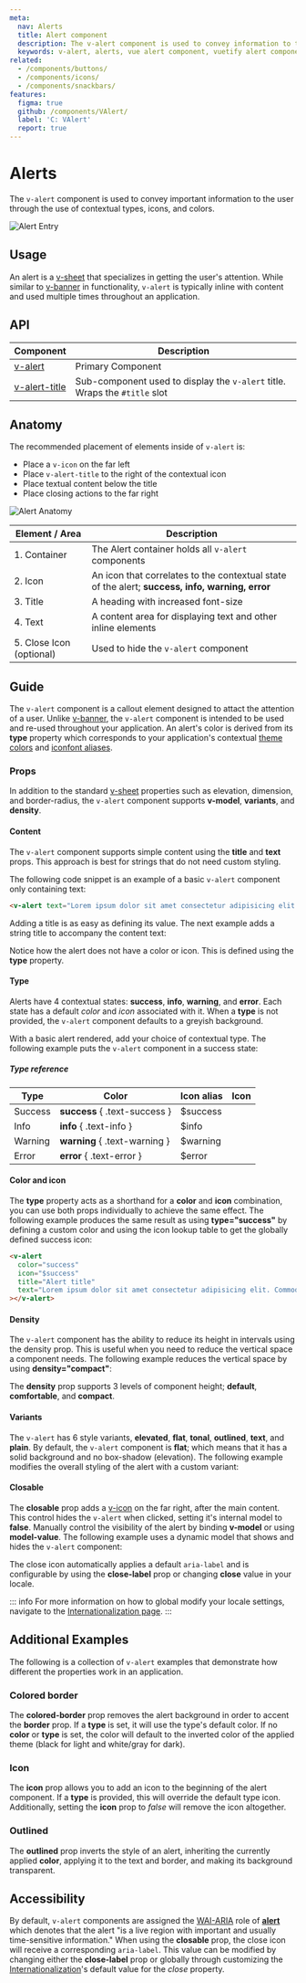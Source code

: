 ```yaml
---
meta:
  nav: Alerts
  title: Alert component
  description: The v-alert component is used to convey information to the user. Designed to stand out, the alerts come in four contextual styles.
  keywords: v-alert, alerts, vue alert component, vuetify alert component
related:
  - /components/buttons/
  - /components/icons/
  - /components/snackbars/
features:
  figma: true
  github: /components/VAlert/
  label: 'C: VAlert'
  report: true
---
```


# Alerts

The `v-alert` component is used to convey important information to the user through the use of contextual types, icons, and colors.

![Alert Entry](https://cdn.vuetifyjs.com/docs/images/components-temp/v-alert/v-alert-entry.png)

<page-features />

## Usage

An alert is a [v-sheet](/components/sheets/) that specializes in getting the user's attention. While similar to [v-banner](/components/banners/) in functionality, `v-alert` is typically inline with content and used multiple times throughout an application.

<usage name="v-alert" />

<entry />

## API

| Component | Description |
| - | - |
| [v-alert](/api/v-alert/) | Primary Component |
| [v-alert-title](/api/v-alert-title/) | Sub-component used to display the `v-alert` title. Wraps the `#title` slot |

## Anatomy

The recommended placement of elements inside of `v-alert` is:

* Place a `v-icon` on the far left
* Place `v-alert-title` to the right of the contextual icon
* Place textual content below the title
* Place closing actions to the far right

![Alert Anatomy](https://cdn.vuetifyjs.com/docs/images/components-temp/v-alert/v-alert-anatomy.png)

| Element / Area | Description |
| - | - |
| 1. Container | The Alert container holds all `v-alert` components |
| 2. Icon | An icon that correlates to the contextual state of the alert; **success, info, warning, error** |
| 3. Title | A heading with increased font-size |
| 4. Text | A content area for displaying text and other inline elements |
| 5. Close Icon (optional) | Used to hide the `v-alert` component |

<api-inline hide-links />

## Guide

The `v-alert` component is a callout element designed to attact the attention of a user. Unlike [v-banner](/components/banners/), the `v-alert` component is intended to be used and re-used throughout your application. An alert's color is derived from its **type** property which corresponds to your application's contextual [theme colors](/features/theme/#custom-theme-colors) and [iconfont aliases](/features/icon-fonts/#creating-a-custom-icon-set).

### Props

In addition to the standard [v-sheet](/components/sheets/) properties such as elevation, dimension, and border-radius, the `v-alert` component supports **v-model**, **variants**, and **density**.

#### Content

The `v-alert` component supports simple content using the **title** and **text** props. This approach is best for strings that do not need custom styling.

The following code snippet is an example of a basic `v-alert` component only containing text:

```html
<v-alert text="Lorem ipsum dolor sit amet consectetur adipisicing elit. Commodi, ratione debitis quis est labore voluptatibus..."></v-alert>
```

Adding a title is as easy as defining its value. The next example adds a string title to accompany the content text:

<example file="v-alert/prop-content" />

Notice how the alert does not have a color or icon. This is defined using the **type** property.

#### Type

Alerts have 4 contextual states: **success**, **info**, **warning**, and **error**. Each state has a default _color_ and _icon_ associated with it. When a **type** is not provided, the `v-alert` component defaults to a greyish background.

With a basic alert rendered, add your choice of contextual type. The following example puts the `v-alert` component in a success state:

<example file="v-alert/prop-type" />

##### Type reference

| Type | Color | Icon alias | Icon |
| - | - | - | :---: |
| Success | **success** { .text-success } | $success | <v-icon icon="$success" /> |
| Info | **info** { .text-info } | $info | <v-icon icon="$info" /> |
| Warning | **warning** { .text-warning } | $warning | <v-icon icon="$warning" /> |
| Error | **error** { .text-error } | $error | <v-icon icon="$error" /> |

#### Color and icon

The **type** property acts as a shorthand for a **color** and **icon** combination, you can use both props individually to achieve the same effect. The following example produces the same result as using **type="success"** by defining a custom color and using the icon lookup table to get the globally defined success icon:

```html
<v-alert
  color="success"
  icon="$success"
  title="Alert title"
  text="Lorem ipsum dolor sit amet consectetur adipisicing elit. Commodi, ratione debitis quis est labore voluptatibus..."
></v-alert>
```

#### Density

The `v-alert` component has the ability to reduce its height in intervals using the density prop. This is useful when you need to reduce the vertical space a component needs. The following example reduces the vertical space by using **density="compact"**:

<example file="v-alert/prop-density" />

The **density** prop supports 3 levels of component height; **default**, **comfortable**, and **compact**.

#### Variants

The `v-alert` has 6 style variants, **elevated**, **flat**, **tonal**, **outlined**, **text**, and **plain**. By default, the `v-alert` component is **flat**; which means that it has a solid background and no box-shadow (elevation). The following example modifies the overall styling of the alert with a custom variant:

<example file="v-alert/prop-variant" />

#### Closable

The **closable** prop adds a [v-icon](/components/icons) on the far right, after the main content. This control hides the `v-alert` when clicked, setting it's internal model to **false**. Manually control the visibility of the alert by binding **v-model** or using **model-value**. The following example uses a dynamic model that shows and hides the `v-alert` component:

<example file="v-alert/prop-closable" />

The close icon automatically applies a default `aria-label` and is configurable by using the **close-label** prop or changing **close** value in your locale.

::: info
  For more information on how to global modify your locale settings, navigate to the [Internationalization page](/features/internationalization).
:::

## Additional Examples

The following is a collection of `v-alert` examples that demonstrate how different the properties work in an application.

### Colored border

The **colored-border** prop removes the alert background in order to accent the **border** prop. If a **type** is set, it will use the type's default color. If no **color** or **type** is set, the color will default to the inverted color of the applied theme (black for light and white/gray for dark).

<example file="v-alert/prop-colored-border" />

### Icon

The **icon** prop allows you to add an icon to the beginning of the alert component. If a **type** is provided, this will override the default type icon. Additionally, setting the **icon** prop to _false_ will remove the icon altogether.

<example file="v-alert/prop-icon" />

### Outlined

The **outlined** prop inverts the style of an alert, inheriting the currently applied **color**, applying it to the text and border, and making its background transparent.

<example file="v-alert/prop-outlined" />

## Accessibility

By default, `v-alert` components are assigned the [WAI-ARIA](https://www.w3.org/WAI/standards-guidelines/aria/) role of [**alert**](https://www.w3.org/TR/wai-aria/#alert) which denotes that the alert \"is a live region with important and usually time-sensitive information.\" When using the **closable** prop, the close icon will receive a corresponding `aria-label`. This value can be modified by changing either the **close-label** prop or globally through customizing the [Internationalization](/features/internationalization)'s default value for the _close_ property.
